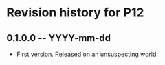 # Revision history for P12

## 0.1.0.0 -- YYYY-mm-dd

* First version. Released on an unsuspecting world.
